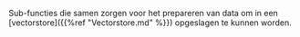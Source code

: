 Sub-functies die samen zorgen voor het prepareren van data om in een [vectorstore]({{%ref "Vectorstore.md" %}}) opgeslagen te kunnen worden.

